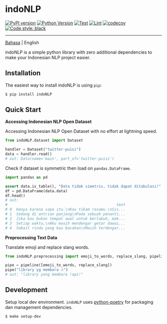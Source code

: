 # indoNLP

[![PyPI version](https://badge.fury.io/py/indoNLP.svg)](https://badge.fury.io/py/indoNLP)
[![Python Version](https://img.shields.io/badge/python-≥3.7-blue?logo=python)](https://python.org)
[![Test](https://github.com/Hyuto/indo-nlp/actions/workflows/testing.yaml/badge.svg)](https://github.com/Hyuto/indo-nlp/actions/workflows/testing.yaml)
[![Lint](https://github.com/Hyuto/indo-nlp/actions/workflows/linting.yaml/badge.svg)](https://github.com/Hyuto/indo-nlp/actions/workflows/linting.yaml)
[![codecov](https://codecov.io/gh/Hyuto/indo-nlp/branch/master/graph/badge.svg?token=094QNPJ3X4)](https://codecov.io/gh/Hyuto/indo-nlp)
[![Code style: black](https://img.shields.io/badge/code%20style-black-000000.svg)](https://github.com/psf/black)

---

[Bahasa](https://github.com/Hyuto/indo-nlp/blob/master/README.md) | English

indoNLP is a simple python library with zero additional dependencies to make your Indonesian NLP project easier.

## Installation

The easiest way to install indoNLP is using `pip`:

```bash
$ pip install indoNLP
```

## Quick Start

**Accessing Indonesian NLP Open Dataset**

Accessing Indonesian NLP Open Dataset with no effort at lightning speed.

```python
from indoNLP.dataset import Dataset

handler = Dataset("twitter-puisi")
data = handler.read()
# out: Data(name='main', part_of='twitter-puisi')
```

Check if dataset is symmetric then load on `pandas.DataFrame`.

```python
import pandas as pd

assert data.is_table(), "Data tidak simetris, tidak dapat ditabulasi!"
df = pd.DataFrame(data.data)
df.head()
# out:
#                                                 text
# 0  Hanya karena sapa itu.\nKau tikam rasamu.\nSis...
# 1  Sedang di antrian panjang\nPada sebuah penanti...
# 2  Jika kau bukan tempat awal untuk berlabuh, mak...
# 3  Setiap waktu,\nAku masih mendengar getar dawai...
# 4  Sebait rindu yang kau bacakan\nMasih terdengar...
```

**Preprocessing Text Data**

Translate emoji and replace slang words.

```python
from indoNLP.preprocessing import emoji_to_words, replace_slang, pipeline

pipe = pipeline([emoji_to_words, replace_slang])
pipe("library yg membara 🔥")
# out: "library yang membara !api!"
```

## Development

Setup local dev environment. `indoNLP` uses [python-poetry](https://python-poetry.org/)
for packaging dan management dependencies.

```bash
$ make setup-dev
```
